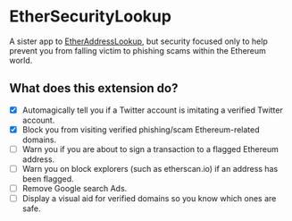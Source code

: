 # EtherSecurityLookup
A sister app to [EtherAddressLookup](https://github.com/409H/EtherAddressLookup), but security focused only to help prevent you from falling victim to phishing scams within the Ethereum world.

## What does this extension do?

- [x] Automagically tell you if a Twitter account is imitating a verified Twitter account.
- [x] Block you from visiting verified phishing/scam Ethereum-related domains.
- [ ] Warn you if you are about to sign a transaction to a flagged Ethereum address.
- [ ] Warn you on block explorers (such as etherscan.io) if an address has been flagged. 
- [ ] Remove Google search Ads.
- [ ] Display a visual aid for verified domains so you know which ones are safe.
